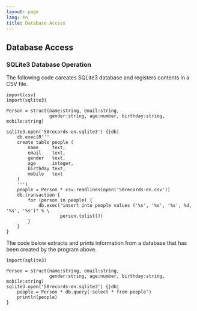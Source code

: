 ```yaml
---
layout: page
lang: en
title: Database Access
---
```


Database Access
---------------

### SQLite3 Database Operation

The following code careates SQLite3 database and registers contents in a CSV file.

    import(csv)
    import(sqlite3)
    
    Person = struct(name:string, email:string,
                    gender:string, age:number, birthday:string, mobile:string)
    
    sqlite3.open('50records-en.sqlite3') {|db|
        db.exec(R'''
        create table people (
            name     text,
            email    text,
            gender   text,
            age      integer,
            birthday text,
            mobile   text
        )
        ''')
        people = Person * csv.readlines(open('50records-en.csv'))
        db.transaction {
            for (person in people) {
                db.exec("insert into people values ('%s', '%s', '%s', %d, '%s', '%s')" % \
                        person.tolist())
            }
        }
    }

The code below extracts and prints information from a database that has been
created by the program above.

    import(sqlite3)
    
    Person = struct(name:string, email:string,
                    gender:string, age:number, birthday:string, mobile:string)
    sqlite3.open('50records-en.sqlite3') {|db|
        people = Person * db.query('select * from people')
        println(people)
    }

